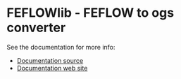 # FEFLOWlib - FEFLOW to ogs converter

See the documentation for more info:

- [Documentation source](../../docs/user-guide/feflowlib.md)
- [Documentation web site](https://ogstools.opengeosys.org/user-guide/feflowlib.html)
